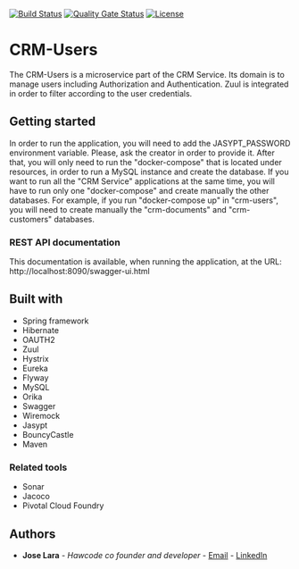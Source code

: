 [![Build Status](https://travis-ci.org/JoseHawk/crm-users.svg?branch=master)](https://travis-ci.org/JoseHawk/crm-users)
[![Quality Gate Status](https://sonarcloud.io/api/project_badges/measure?project=com.joselara%3Acrm-users&metric=alert_status)](https://sonarcloud.io/dashboard?id=com.joselara%3Acrm-users)
[![License](https://img.shields.io/badge/License-GNU%20General%20Public%20License%203.0-brightgreen.svg)](http://www.gnu.org/licenses/gpl-3.0.txt)

# CRM-Users
The CRM-Users is a microservice part of the CRM Service. Its domain is to manage users including Authorization and Authentication.
Zuul is integrated in order to filter according to the user credentials.

## Getting started

In order to run the application, you will need to add the JASYPT_PASSWORD environment variable. Please, ask the creator in order to provide it.
After that, you will only need to run the "docker-compose" that is located under resources, in order to run a MySQL instance and create the database.
If you want to run all the "CRM Service" applications at the same time, you will have to run only one "docker-compose" and create manually the other databases. For example, if you run "docker-compose up" in "crm-users", you will need to create manually the "crm-documents" and "crm-customers" databases.

### REST API documentation

This documentation is available, when running the application, at the URL: http://localhost:8090/swagger-ui.html
## Built with

 * Spring framework
 * Hibernate
 * OAUTH2
 * Zuul
 * Hystrix
 * Eureka
 * Flyway
 * MySQL
 * Orika
 * Swagger
 * Wiremock
 * Jasypt
 * BouncyCastle
 * Maven
 
### Related tools

 * Sonar
 * Jacoco
 * Pivotal Cloud Foundry
 
## Authors

 * **Jose Lara** - *Hawcode co founder and developer* - [Email](LaraGomezJC@gmail.com) - [LinkedIn](https://es.linkedin.com/in/josecarloslaragomez)
